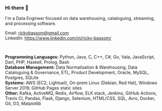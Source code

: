 ### Hi there 👋

I'm a Data Engineer focused on data warehousing, cataloguing, streaming, and processing software.

Email: rickybassom@gmail.com
<br>
LinkedIn: https://www.linkedin.com/in/ricky-bassom/

<br>

<b>Programming Languages:</b> Python, Java, C, C++, C#, Go, Vala, JavaScript, Dart, PHP, Haskell, Prolog, Bash
<br>
<b>Database Management:</b> Data Normalisation & Warehousing, Data Cataloguing & Governance, ETL, Product Development, Oracle, MySQL, Postgres, SQLite
<br>
<b>Systems:</b> AWS (EC2, Lightsail), On-prem Linux (Debian, Red Hat), Windows Server 2019, GitHub Pages static sites
<br>
<b>Other:</b> Kafka, ActiveMQ, Redis, Airflow, ELK stack, Jenkins, GitHub Actions, Travis CI, Pandas, Flask, Django, Selenium, HTML/CSS, SQL, Avro, Docker, Git, D3, Matplotlib
